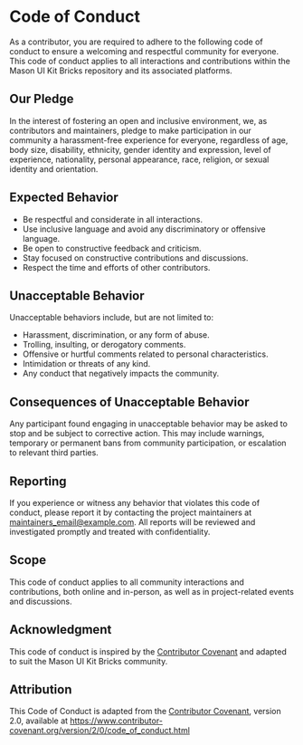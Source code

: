 # Code of Conduct

As a contributor, you are required to adhere to the following code of conduct to ensure a welcoming and respectful community for everyone. This code of conduct applies to all interactions and contributions within the Mason UI Kit Bricks repository and its associated platforms.

## Our Pledge

In the interest of fostering an open and inclusive environment, we, as contributors and maintainers, pledge to make participation in our community a harassment-free experience for everyone, regardless of age, body size, disability, ethnicity, gender identity and expression, level of experience, nationality, personal appearance, race, religion, or sexual identity and orientation.

## Expected Behavior

- Be respectful and considerate in all interactions.
- Use inclusive language and avoid any discriminatory or offensive language.
- Be open to constructive feedback and criticism.
- Stay focused on constructive contributions and discussions.
- Respect the time and efforts of other contributors.

## Unacceptable Behavior

Unacceptable behaviors include, but are not limited to:

- Harassment, discrimination, or any form of abuse.
- Trolling, insulting, or derogatory comments.
- Offensive or hurtful comments related to personal characteristics.
- Intimidation or threats of any kind.
- Any conduct that negatively impacts the community.

## Consequences of Unacceptable Behavior

Any participant found engaging in unacceptable behavior may be asked to stop and be subject to corrective action. This may include warnings, temporary or permanent bans from community participation, or escalation to relevant third parties.

## Reporting

If you experience or witness any behavior that violates this code of conduct, please report it by contacting the project maintainers at [maintainers_email@example.com](mailto:maintainers_email@example.com). All reports will be reviewed and investigated promptly and treated with confidentiality.

## Scope

This code of conduct applies to all community interactions and contributions, both online and in-person, as well as in project-related events and discussions.

## Acknowledgment

This code of conduct is inspired by the [Contributor Covenant](https://www.contributor-covenant.org/version/2/0/code_of_conduct.html) and adapted to suit the Mason UI Kit Bricks community.

## Attribution

This Code of Conduct is adapted from the [Contributor Covenant](https://www.contributor-covenant.org/version/2/0/code_of_conduct.html), version 2.0, available at <https://www.contributor-covenant.org/version/2/0/code_of_conduct.html>
